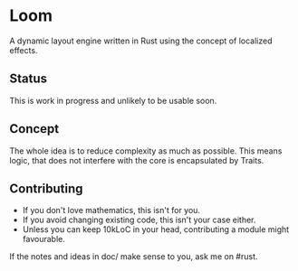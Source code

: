 # Loom
A dynamic layout engine written in Rust using the concept of localized effects.

## Status
This is work in progress and unlikely to be usable soon.

## Concept
The whole idea is to reduce complexity as much as possible.
This means logic, that does not interfere with the core is encapsulated
by Traits.

## Contributing
- If you don't love mathematics, this isn't for you.
- If you avoid changing existing code, this isn't your case either.
- Unless you can keep 10kLoC in your head, contributing a module might favourable.

If the notes and ideas in doc/ make sense to you, ask me on #rust.
